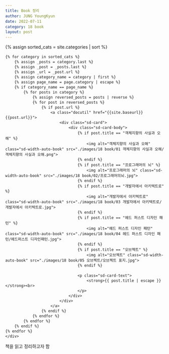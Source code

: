 ```yaml
---
title: Book 정리
author: JUNG YoungKyun
date: 2022-07-11
category: 18 book
layout: post
---
```


<div class="sd-container-fluid ">
    <div class="docutils">
    {% assign sorted_cats = site.categories | sort %}

    {% for category in sorted_cats %}
        {% assign _posts = category.last %}
        {% assign _post = _posts.last %}
        {% assign _url = _post.url %}
        {% assign category_name = category | first %}
        {% assign page_name = page.category | escape %}
        {% if category_name == page_name %}
            {% for posts in category %}
                {% assign reversed_posts = posts | reverse %}
                {% for post in reversed_posts %}
                    {% if post.url %}
                        <a class="docutil" href="{{site.baseurl}}{{post.url}}">
                            <div class="sd-card">
                                <div class="sd-card-body">
                                    {% if post.title == "객체지향의 사실과 오해" %}
                                        <img alt="객체지향의 사실과 오해" class="sd-width-auto-book" src="./images/18 book/01 객체지향의 사실과 오해/객체지향의 사실과 오해.png">
                                    {% endif %}
                                    {% if post.title == "프로그래머의 뇌" %}
                                        <img alt="프로그래머의 뇌" class="sd-width-auto-book" src="./images/18 book/02/프로그래머의뇌.jpg">
                                    {% endif %}
                                    {% if post.title == "개발자에서 아키텍트로" %}
                                        <img alt="개발자에서 아키텍트로" class="sd-width-auto-book" src="./images/18 book/03 개발자에서 아키텍트로/개발자에서 아키텍트로.jpg">
                                    {% endif %}
                                    {% if post.title == "헤드 퍼스트 디자인 패턴" %}
                                        <img alt="헤드 퍼스트 디자인 패턴" class="sd-width-auto-book" src="./images/18 book/04 헤드 퍼스트 디자인 패턴/헤드퍼스트 디자인패턴.jpg">
                                    {% endif %}
                                    {% if post.title == "오브젝트" %}
                                        <img alt="오브젝트" class="sd-width-auto-book" src="./images/18 book/05 오브젝트/오브젝트 표지.jpg">
                                    {% endif %}
                                    
                                    <p class="sd-card-text">
                                        <strong>{{ post.title | escape }}</strong><br>
                                    </p>
                                </div>
                            </div>
                        </a>
                    {% endif %}
                {% endfor %}
            {% endfor %}
        {% endif %}
    {% endfor %}
    </div>
</div>

책을 읽고 정리하고자 함